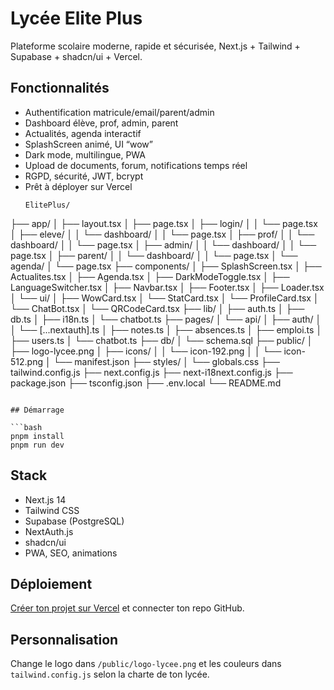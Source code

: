 # Lycée Elite Plus

Plateforme scolaire moderne, rapide et sécurisée, Next.js + Tailwind + Supabase + shadcn/ui + Vercel.

## Fonctionnalités

- Authentification matricule/email/parent/admin
- Dashboard élève, prof, admin, parent
- Actualités, agenda interactif
- SplashScreen animé, UI “wow”
- Dark mode, multilingue, PWA
- Upload de documents, forum, notifications temps réel
- RGPD, sécurité, JWT, bcrypt
- Prêt à déployer sur Vercel
  ```
  ElitePlus/
├── app/
│   ├── layout.tsx
│   ├── page.tsx
│   ├── login/
│   │   └── page.tsx
│   ├── eleve/
│   │   └── dashboard/
│   │       └── page.tsx
│   ├── prof/
│   │   └── dashboard/
│   │       └── page.tsx
│   ├── admin/
│   │   └── dashboard/
│   │       └── page.tsx
│   ├── parent/
│   │   └── dashboard/
│   │       └── page.tsx
│   └── agenda/
│       └── page.tsx
├── components/
│   ├── SplashScreen.tsx
│   ├── Actualites.tsx
│   ├── Agenda.tsx
│   ├── DarkModeToggle.tsx
│   ├── LanguageSwitcher.tsx
│   ├── Navbar.tsx
│   ├── Footer.tsx
│   ├── Loader.tsx
│   └── ui/
│       ├── WowCard.tsx
│       └── StatCard.tsx
│       └── ProfileCard.tsx
│       └── ChatBot.tsx
│       └── QRCodeCard.tsx
├── lib/
│   ├── auth.ts
│   ├── db.ts
│   ├── i18n.ts
│   └── chatbot.ts
├── pages/
│   └── api/
│       ├── auth/
│       │   └── [...nextauth].ts
│       ├── notes.ts
│       ├── absences.ts
│       ├── emploi.ts
│       ├── users.ts
│       └── chatbot.ts
├── db/
│   └── schema.sql
├── public/
│   ├── logo-lycee.png
│   ├── icons/
│   │   └── icon-192.png
│   │   └── icon-512.png
│   └── manifest.json
├── styles/
│   └── globals.css
├── tailwind.config.js
├── next.config.js
├── next-i18next.config.js
├── package.json
├── tsconfig.json
├── .env.local
└── README.md
```

## Démarrage

```bash
pnpm install
pnpm run dev
```

## Stack

- Next.js 14
- Tailwind CSS
- Supabase (PostgreSQL)
- NextAuth.js
- shadcn/ui
- PWA, SEO, animations

## Déploiement

[Créer ton projet sur Vercel](https://vercel.com) et connecter ton repo GitHub.

## Personnalisation

Change le logo dans `/public/logo-lycee.png` et les couleurs dans `tailwind.config.js` selon la charte de ton lycée.
